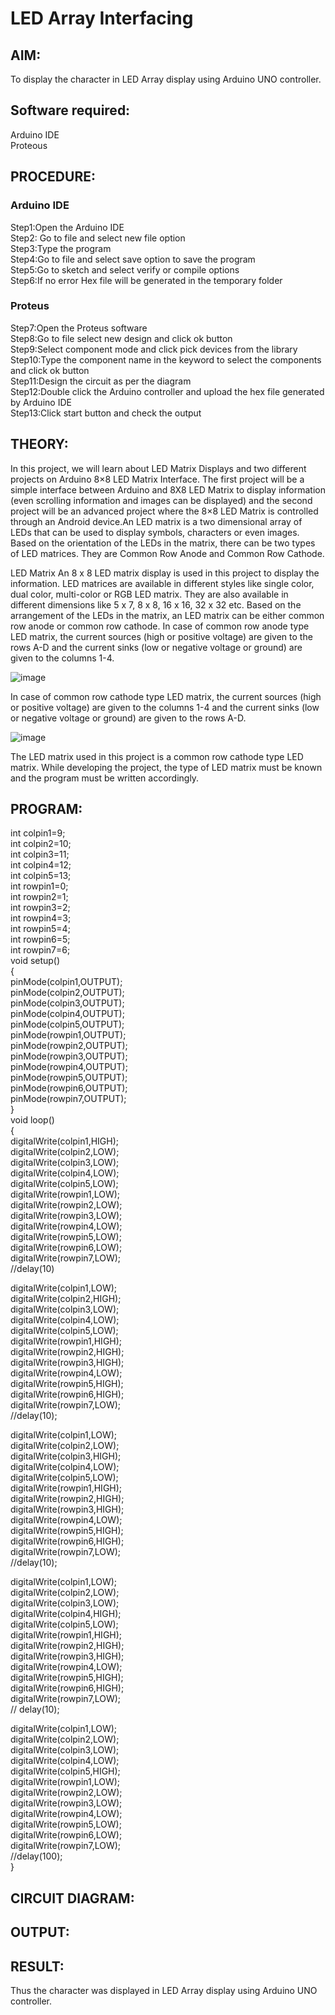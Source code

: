 # LED Array Interfacing 

##  AIM:
To display the character in LED Array display using Arduino UNO controller.

## Software required:
Arduino IDE </br>
Proteous

## PROCEDURE:
### Arduino IDE
Step1:Open the Arduino IDE </br>
Step2: Go to file and select new file option </br>
Step3:Type the program </br>
Step4:Go to file and select save option to save the program </br>
Step5:Go to sketch and select verify or compile options </br>
Step6:If no error Hex file will be generated in the temporary folder </br>
### Proteus
Step7:Open the Proteus software </br>
Step8:Go to file select new design and click ok button </br>
Step9:Select component mode and click pick devices from the library </br>
Step10:Type the component name in the keyword to select the components and click ok button </br>
Step11:Design the circuit as per the diagram </br>
Step12:Double click the Arduino controller and upload the hex file generated by Arduino IDE </br>
Step13:Click start button and check the output

## THEORY:
In this project, we will learn about LED Matrix Displays and two different projects on Arduino 8×8 LED Matrix Interface. The first project will be a simple interface between Arduino and 8X8 LED Matrix to display information (even scrolling information and images can be displayed) and the second project will be an advanced project where the 8×8 LED Matrix is controlled through an Android device.An LED matrix is a two dimensional array of LEDs that can be used to display symbols, characters or even images. Based on the orientation of the LEDs in the matrix, there can be two types of LED matrices. They are Common Row Anode and Common Row Cathode.

LED Matrix
An 8 x 8 LED matrix display is used in this project to display the information. LED matrices are available in different styles like single color, dual color, multi-color or RGB LED matrix. They are also available in different dimensions like 5 x 7, 8 x 8, 16 x 16, 32 x 32 etc. Based on the arrangement of the LEDs in the matrix, an LED matrix can be either common row anode or common row cathode. In case of common row anode type LED matrix, the current sources (high or positive voltage) are given to the rows A-D and the current sinks (low or negative voltage or ground) are given to the columns 1-4.


![image](https://github.com/Jeganvjk/LED-array-Interfacing-/assets/132189820/483af3c6-aa53-4f50-a764-1024937bc0ce)

In case of common row cathode type LED matrix, the current sources (high or positive voltage) are given to the columns 1-4 and the current sinks (low or negative voltage or ground) are given to the rows A-D.


![image](https://github.com/Jeganvjk/LED-array-Interfacing-/assets/132189820/6fb62629-61be-403a-a338-62c9c5384608)


The LED matrix used in this project is a common row cathode type LED matrix. While developing the project, the type of LED matrix must be known and the program must be written accordingly.

## PROGRAM:

int colpin1=9;</br>
int colpin2=10;</br>
int colpin3=11;</br>
int colpin4=12;</br>
int colpin5=13;</br>
int rowpin1=0;</br>
int rowpin2=1;</br>
int rowpin3=2;</br>
int rowpin4=3;</br>
int rowpin5=4;</br>
int rowpin6=5;</br>
int rowpin7=6;</br>
void setup() </br>
{</br>
  pinMode(colpin1,OUTPUT);</br>
  pinMode(colpin2,OUTPUT);</br>
  pinMode(colpin3,OUTPUT);</br>
  pinMode(colpin4,OUTPUT);</br>
  pinMode(colpin5,OUTPUT);</br>
  pinMode(rowpin1,OUTPUT);</br>
  pinMode(rowpin2,OUTPUT);</br>
  pinMode(rowpin3,OUTPUT);</br>
  pinMode(rowpin4,OUTPUT);</br>
  pinMode(rowpin5,OUTPUT);</br>
  pinMode(rowpin6,OUTPUT);</br>
  pinMode(rowpin7,OUTPUT);</br>
}</br>
void loop()</br> 
{</br>
  digitalWrite(colpin1,HIGH);</br>
  digitalWrite(colpin2,LOW);</br>
  digitalWrite(colpin3,LOW);</br>
  digitalWrite(colpin4,LOW);</br>
  digitalWrite(colpin5,LOW);</br>
  digitalWrite(rowpin1,LOW);</br>
  digitalWrite(rowpin2,LOW);</br>
  digitalWrite(rowpin3,LOW);</br>
  digitalWrite(rowpin4,LOW);</br>
  digitalWrite(rowpin5,LOW);</br>
  digitalWrite(rowpin6,LOW);</br>
  digitalWrite(rowpin7,LOW);</br>
  //delay(10)</br>
      
  digitalWrite(colpin1,LOW);</br>
  digitalWrite(colpin2,HIGH);</br>
  digitalWrite(colpin3,LOW);</br>
  digitalWrite(colpin4,LOW);</br>
  digitalWrite(colpin5,LOW);</br>
  digitalWrite(rowpin1,HIGH);</br>
  digitalWrite(rowpin2,HIGH);</br>
  digitalWrite(rowpin3,HIGH);</br>
  digitalWrite(rowpin4,LOW);</br>
  digitalWrite(rowpin5,HIGH);</br>
  digitalWrite(rowpin6,HIGH);</br>
  digitalWrite(rowpin7,LOW);</br>
  //delay(10);</br>
  
  digitalWrite(colpin1,LOW);</br>
  digitalWrite(colpin2,LOW);</br>
  digitalWrite(colpin3,HIGH);</br>
  digitalWrite(colpin4,LOW);</br>
  digitalWrite(colpin5,LOW);</br>
  digitalWrite(rowpin1,HIGH);</br>
  digitalWrite(rowpin2,HIGH);</br>
  digitalWrite(rowpin3,HIGH);</br>
  digitalWrite(rowpin4,LOW);</br>
  digitalWrite(rowpin5,HIGH);</br>
  digitalWrite(rowpin6,HIGH);</br>
  digitalWrite(rowpin7,LOW);</br>
  //delay(10);</br>
  
  digitalWrite(colpin1,LOW);</br>
  digitalWrite(colpin2,LOW);</br>
  digitalWrite(colpin3,LOW);</br>
  digitalWrite(colpin4,HIGH);</br>
  digitalWrite(colpin5,LOW);</br>
  digitalWrite(rowpin1,HIGH);</br>
  digitalWrite(rowpin2,HIGH);</br>
  digitalWrite(rowpin3,HIGH);</br>
  digitalWrite(rowpin4,LOW);</br>
  digitalWrite(rowpin5,HIGH);</br>
  digitalWrite(rowpin6,HIGH);</br>
  digitalWrite(rowpin7,LOW);</br>
 // delay(10);</br>
  
  digitalWrite(colpin1,LOW);</br>
  digitalWrite(colpin2,LOW);</br>
  digitalWrite(colpin3,LOW);</br>
  digitalWrite(colpin4,LOW);</br>
  digitalWrite(colpin5,HIGH);</br>
  digitalWrite(rowpin1,LOW);</br>
  digitalWrite(rowpin2,LOW);</br>
  digitalWrite(rowpin3,LOW);</br>
  digitalWrite(rowpin4,LOW);</br>
  digitalWrite(rowpin5,LOW);</br>
  digitalWrite(rowpin6,LOW);</br>
  digitalWrite(rowpin7,LOW);</br>
  //delay(100);</br>
   }</br>
   
## CIRCUIT DIAGRAM:

## OUTPUT:

## RESULT:
Thus the character was displayed in LED Array display using Arduino UNO controller.
